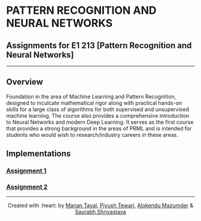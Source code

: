# PATTERN RECOGNITION AND NEURAL NETWORKS

## Assignments for E1 213 [Pattern Recognition and Neural Networks]

***

## Overview
Foundation in the area of Machine Learning and Pattern Recognition, designed to inculcate mathematical rigor along with practical hands-on skills for a large class of algorithms for both supervised and unsupervised machine learning. The course also provides a comprehensive introduction to Neural Networks and modern Deep Learning. It serves as the first course that provides a strong background in the areas of PRML and is intended for students who would wish to research/industry careers in these areas.

## Implementations 

### [Assignment 1](https://github.com/tayalmanan28/E1-213_PRNN_Assignments/tree/main/Assignment_1)

### [Assignment 2](https://github.com/tayalmanan28/E1-213_PRNN_Assignments/tree/main/Assignment_2)


***

<p align='center'>Created with :heart: by <a href="https://github.com/tayalmanan28">Manan Tayal</a>, <a href="https://github.com/backpropagator">Piyush Tewari</a>, <a href="https://github.com/foxhound97">Alokendu Mazumder</a> & <a href="https://github.com/Saurabh224">Saurabh Shrivastava</a>  </p>
